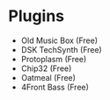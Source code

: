 # Plugins
* Old Music Box (Free)
* DSK TechSynth (Free)
* Protoplasm (Free)
* Chip32 (Free)
* Oatmeal (Free)
* 4Front Bass (Free)